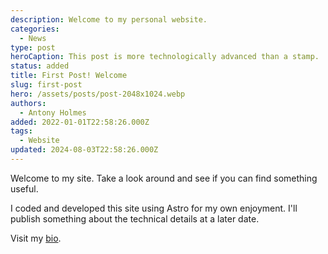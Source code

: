 ```yaml
---
description: Welcome to my personal website.
categories:
  - News
type: post
heroCaption: This post is more technologically advanced than a stamp.
status: added
title: First Post! Welcome
slug: first-post
hero: /assets/posts/post-2048x1024.webp
authors:
  - Antony Holmes
added: 2022-01-01T22:58:26.000Z
tags:
  - Website
updated: 2024-08-03T22:58:26.000Z
---
```


Welcome to my site. Take a look around and see if you can find something useful.

<!-- end -->

I coded and developed this site using Astro for my own enjoyment. I'll publish something about the technical details at
a later date.

Visit my [bio](/people/antony-holmes).
